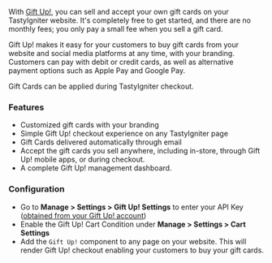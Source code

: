 With [Gift Up!](https://www.giftup.com/), you can sell and accept your own gift cards on your TastyIgniter website. It's
completely free to get started, and there are no monthly fees; you only pay a small fee when you sell a gift card.

Gift Up! makes it easy for your customers to buy gift cards from your website and social media platforms at any time,
with your branding. Customers can pay with debit or credit cards, as well as alternative payment options such as Apple
Pay and Google Pay.

Gift Cards can be applied during TastyIgniter checkout.

### Features

- Customized gift cards with your branding
- Simple Gift Up! checkout experience on any TastyIgniter page
- Gift Cards delivered automatically through email
- Accept the gift cards you sell anywhere, including in-store, through Gift Up! mobile apps, or during checkout.
- A complete Gift Up! management dashboard.

### Configuration

- Go to **Manage > Settings > Gift Up! Settings** to enter your
   API Key ([obtained from your Gift Up! account](https://giftup.com))
- Enable the Gift Up! Cart Condition under **Manage > Settings > Cart Settings**
- Add the `Gift Up!` component to any page on your website. This will render Gift Up! checkout enabling your customers to buy your gift cards.
